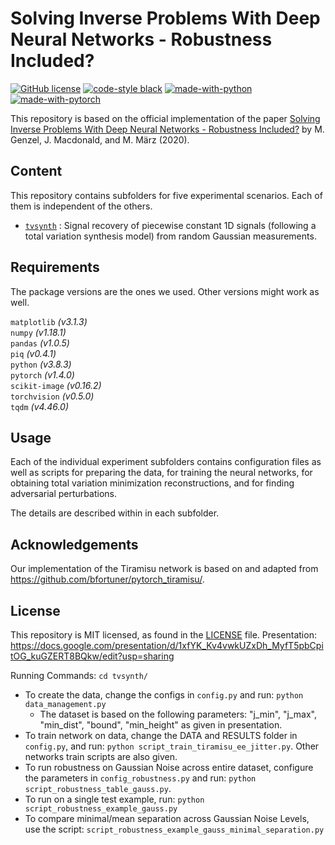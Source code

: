 
# Solving Inverse Problems With Deep Neural Networks - Robustness Included?

[![GitHub license](https://img.shields.io/github/license/jmaces/robust-nets)](https://github.com/jmaces/robust-nets/blob/master/LICENSE)
[![code-style black](https://img.shields.io/badge/code%20style-black-000000.svg)](https://github.com/psf/black)
[![made-with-python](https://img.shields.io/badge/Made%20with-Python-1f425f.svg)](https://www.python.org/)
[![made-with-pytorch](https://img.shields.io/badge/Made%20with-Pytorch-1f425f.svg)](https://pytorch.org/)

This repository is based on the official implementation of the paper [Solving Inverse Problems With Deep Neural Networks - Robustness Included?](http://arxiv.org/abs/2011.04268) by M. Genzel, J. Macdonald, and M. März (2020).

## Content

This repository contains subfolders for five experimental scenarios. Each of them is independent of the others.

- [`tvsynth`](tvsynth) : Signal recovery of piecewise constant 1D signals (following a total variation synthesis model) from random Gaussian measurements.

## Requirements

The package versions are the ones we used. Other versions might work as well.

`matplotlib` *(v3.1.3)*  
`numpy` *(v1.18.1)*  
`pandas` *(v1.0.5)*  
`piq` *(v0.4.1)*  
`python` *(v3.8.3)*  
`pytorch` *(v1.4.0)*  
`scikit-image` *(v0.16.2)*  
`torchvision` *(v0.5.0)*  
`tqdm` *(v4.46.0)*

## Usage

Each of the individual experiment subfolders contains configuration files as well
as scripts for preparing the data, for training the neural networks, for obtaining total variation minimization reconstructions, and for finding adversarial perturbations.

The details are described within in each subfolder.

## Acknowledgements
Our implementation of the Tiramisu network is based on and adapted from https://github.com/bfortuner/pytorch_tiramisu/.  

## License

This repository is MIT licensed, as found in the [LICENSE](LICENSE) file.
Presentation: https://docs.google.com/presentation/d/1xfYK_Kv4vwkUZxDh_MyfT5pbCpitOG_kuGZERT8BQkw/edit?usp=sharing

Running Commands:
`cd tvsynth/`

 - To create the data, change the configs in `config.py` and run:
 `python data_management.py`
	 -  The dataset is based on the following parameters: "j_min", "j_max", "min_dist", "bound", "min_height" as given in presentation.    
 - To train network on data, change the DATA and RESULTS folder in `config.py`, and run:
 `python script_train_tiramisu_ee_jitter.py`. Other networks train scripts are also given. 
 - To run robustness on Gaussian Noise across entire dataset, configure the parameters in `config_robustness.py` and run:  `python script_robustness_table_gauss.py`.
 - To run on a single test example, run: `python script_robustness_example_gauss.py`
 - To compare minimal/mean separation across Gaussian Noise Levels, use the script: `script_robustness_example_gauss_minimal_separation.py`
 




